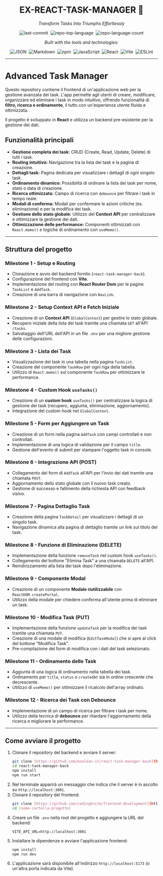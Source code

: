 
<div align="center" class="text-center">
<h1>EX-REACT-TASK-MANAGER 📝</h1>
<p><em>Transform Tasks Into Triumphs Effortlessly</em></p>

<img alt="last-commit" src="https://img.shields.io/github/last-commit/GaetanoNicotra/ex-react-task-manager?style=flat&amp;logo=git&amp;logoColor=white&amp;color=0080ff" class="inline-block mx-1" style="margin: 0px 2px;">
<img alt="repo-top-language" src="https://img.shields.io/github/languages/top/GaetanoNicotra/ex-react-task-manager?style=flat&amp;color=0080ff" class="inline-block mx-1" style="margin: 0px 2px;">
<img alt="repo-language-count" src="https://img.shields.io/github/languages/count/GaetanoNicotra/ex-react-task-manager?style=flat&amp;color=0080ff" class="inline-block mx-1" style="margin: 0px 2px;">
<p><em>Built with the tools and technologies:</em></p>
<img alt="JSON" src="https://img.shields.io/badge/JSON-000000.svg?style=flat&amp;logo=JSON&amp;logoColor=white" class="inline-block mx-1" style="margin: 0px 2px;">
<img alt="Markdown" src="https://img.shields.io/badge/Markdown-000000.svg?style=flat&amp;logo=Markdown&amp;logoColor=white" class="inline-block mx-1" style="margin: 0px 2px;">
<img alt="npm" src="https://img.shields.io/badge/npm-CB3837.svg?style=flat&amp;logo=npm&amp;logoColor=white" class="inline-block mx-1" style="margin: 0px 2px;">
<img alt="JavaScript" src="https://img.shields.io/badge/JavaScript-F7DF1E.svg?style=flat&amp;logo=JavaScript&amp;logoColor=black" class="inline-block mx-1" style="margin: 0px 2px;">
<img alt="React" src="https://img.shields.io/badge/React-61DAFB.svg?style=flat&amp;logo=React&amp;logoColor=black" class="inline-block mx-1" style="margin: 0px 2px;">
<img alt="Vite" src="https://img.shields.io/badge/Vite-646CFF.svg?style=flat&amp;logo=Vite&amp;logoColor=white" class="inline-block mx-1" style="margin: 0px 2px;">
<img alt="ESLint" src="https://img.shields.io/badge/ESLint-4B32C3.svg?style=flat&amp;logo=ESLint&amp;logoColor=white" class="inline-block mx-1" style="margin: 0px 2px;">
</div>

<hr />

# Advanced Task Manager

Questo repository contiene il frontend di un'applicazione web per la gestione avanzata dei task. L'app permette agli utenti di creare, modificare, organizzare ed eliminare i task in modo intuitivo, offrendo funzionalità di **filtro, ricerca e ordinamento**, il tutto con un'esperienza utente fluida e ottimizzata.

Il progetto è sviluppato in **React** e utilizza un backend pre-esistente per la gestione dei dati.

## Funzionalità principali

* **Gestione completa dei task:** CRUD (Create, Read, Update, Delete) di tutti i task.
* **Routing intuitivo:** Navigazione tra la lista dei task e la pagina di creazione.
* **Dettagli task:** Pagina dedicata per visualizzare i dettagli di ogni singolo task.
* **Ordinamento dinamico:** Possibilità di ordinare la lista dei task per nome, stato o data di creazione.
* **Ricerca ottimizzata:** Campo di ricerca con `debounce` per filtrare i task in tempo reale.
* **Modali di conferma:** Modali per confermare le azioni critiche (es. eliminazione) e per la modifica dei task.
* **Gestione dello stato globale:** Utilizzo del **Context API** per centralizzare e ottimizzare la gestione dei dati.
* **Ottimizzazione delle performance:** Componenti ottimizzati con `React.memo()` e logiche di ordinamento con `useMemo()`.

---

## Struttura del progetto

### Milestone 1 - Setup e Routing

* Clonazione e avvio del backend fornito (`react-task-manager-back`).
* Configurazione del frontend con **Vite**.
* Implementazione del routing con **React Router Dom** per le pagine `TaskList` e `AddTask`.
* Creazione di una barra di navigazione con `NavLink`.

### Milestone 2 - Setup Context API e Fetch Iniziale

* Creazione di un **Context API** (`GlobalContext`) per gestire lo stato globale.
* Recupero iniziale della lista dei task tramite una chiamata `GET` all'API `/tasks`.
* Salvataggio dell'URL dell'API in un file `.env` per una migliore gestione delle configurazioni.

### Milestone 3 - Lista dei Task

* Visualizzazione dei task in una tabella nella pagina `TaskList`.
* Creazione del componente `TaskRow` per ogni riga della tabella.
* Utilizzo di `React.memo()` sul componente `TaskRow` per ottimizzare le performance.

### Milestone 4 - Custom Hook `useTasks()`

* Creazione di un **custom hook** `useTasks()` per centralizzare la logica di gestione dei task (recupero, aggiunta, eliminazione, aggiornamento).
* Integrazione del custom hook nel `GlobalContext`.

### Milestone 5 - Form per Aggiungere un Task

* Creazione di un form nella pagina `AddTask` con campi controllati e non controllati.
* Implementazione di una logica di validazione per il campo `title`.
* Gestione dell'evento di submit per stampare l'oggetto task in console.

### Milestone 6 - Integrazione API (POST)

* Collegamento del form di `AddTask` all'API per l'invio dei dati tramite una chiamata `POST`.
* Aggiornamento dello stato globale con il nuovo task creato.
* Gestione di successo e fallimento della richiesta API con feedback visivo.

### Milestone 7 - Pagina Dettaglio Task

* Creazione della pagina `TaskDetail` per visualizzare i dettagli di un singolo task.
* Navigazione dinamica alla pagina di dettaglio tramite un link sul titolo del task.

### Milestone 8 - Funzione di Eliminazione (DELETE)

* Implementazione della funzione `removeTask` nel custom hook `useTasks()`.
* Collegamento del bottone "Elimina Task" a una chiamata `DELETE` all'API.
* Reindirizzamento alla lista dei task dopo l'eliminazione.

### Milestone 9 - Componente Modal

* Creazione di un componente **Modale riutilizzabile** con `ReactDOM.createPortal`.
* Utilizzo della modale per chiedere conferma all'utente prima di eliminare un task.

### Milestone 10 - Modifica Task (PUT)

* Implementazione della funzione `updateTask` per la modifica dei task tramite una chiamata `PUT`.
* Creazione di una modale di modifica (`EditTaskModal`) che si apre al click del bottone "Modifica Task".
* Pre-compilazione del form di modifica con i dati del task selezionato.

### Milestone 11 - Ordinamento delle Task

* Aggiunta di una logica di ordinamento nella tabella dei task.
* Ordinamento per `title`, `status` o `createdAt` sia in ordine crescente che decrescente.
* Utilizzo di `useMemo()` per ottimizzare il ricalcolo dell'array ordinato.

### Milestone 12 - Ricerca dei Task con Debounce

* Implementazione di un campo di ricerca per filtrare i task per nome.
* Utilizzo della tecnica di **debounce** per ritardare l'aggiornamento della ricerca e migliorare le performance.

---

## Come avviare il progetto

1.  Clonare il repository del backend e avviare il server:
    ```bash
    git clone [https://github.com/boolean-it/react-task-manager-back](https://github.com/boolean-it/react-task-manager-back)
    cd react-task-manager-back
    npm install
    npm run start
    ```
2.  Nel terminale apparirà un messaggio che indica che il server è in ascolto su `http://localhost:3001`.
3.  Clonare il repository del frontend:
    ```bash
    git clone [https://github.com/codingknite/frontend-development](https://github.com/codingknite/frontend-development)
    cd [nome-cartella-progetto]
    ```
4.  Creare un file `.env` nella root del progetto e aggiungere la URL del backend:
    ```env
    VITE_API_URL=http://localhost:3001
    ```
5.  Installare le dipendenze e avviare l'applicazione frontend:
    ```bash
    npm install
    npm run dev
    ```
6.  L'applicazione sarà disponibile all'indirizzo `http://localhost:5173` (o un'altra porta indicata da Vite).
